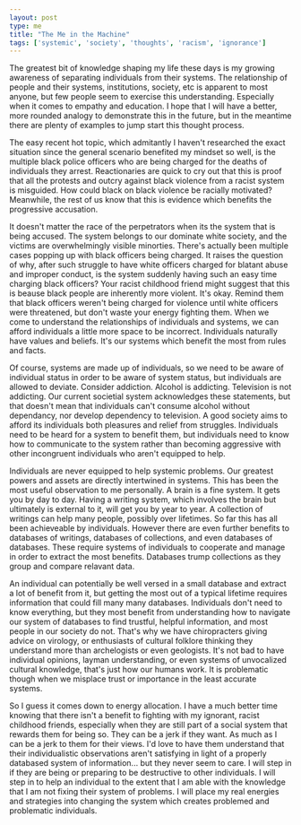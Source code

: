 ```yaml
---
layout: post
type: me
title: "The Me in the Machine"
tags: ['systemic', 'society', 'thoughts', 'racism', 'ignorance']
---
```

The greatest bit of knowledge shaping my life these days is my growing awareness of separating individuals from their systems.  The relationship of people and their systems, institutions, society, etc is apparent to most anyone, but few people seem to exercise this understanding.  Especially when it comes to empathy and education.  I hope that I will have a better, more rounded analogy to demonstrate this in the future, but in the meantime there are plenty of examples to jump start this thought process.

The easy recent hot topic, which admitantly I haven't researched the exact situation since the general scenario benefited my mindset so well, is the multiple black police officers who are being charged for the deaths of individuals they arrest.  Reactionaries are quick to cry out that this is proof that all the protests and outcry against black violence from a racist system is misguided.  How could black on black violence be racially motivated?  Meanwhile, the rest of us know that this is evidence which benefits the progressive accusation.  

It doesn't matter the race of the perpetrators when its the system that is being accused.  The system belongs to our dominate white society, and the victims are overwhelmingly visible minorties.  There's actually been multiple cases popping up with black officers being charged.  It raises the question of why, after such struggle to have white officers charged for blatant abuse and improper conduct, is the system suddenly having such an easy time charging black officers?  Your racist childhood friend might suggest that this is beause black people are inherently more violent.  It's okay.  Remind them that black officers weren't being charged for violence until white officers were threatened, but don't waste your energy fighting them.  When we come to understand the relationships of individuals and systems, we can afford individuals a little more space to be incorrect. Individuals naturally have values and beliefs.  It's our systems which benefit the most from rules and facts.

Of course, systems are made up of individuals, so we need to be aware of individual status in order to be aware of system status, but individuals are allowed to deviate.  Consider addiction.  Alcohol is addicting.   Television is not addicting.  Our current societial system acknowledges these statements, but that doesn't mean that individuals can't consume alcohol without dependancy, nor develop dependency to television.  A good society aims to afford its individuals both pleasures and relief from struggles.  Individuals need to be heard for a system to benefit them, but individuals need to know how to communicate to the system rather than becoming aggressive with other incongruent individuals who aren't equipped to help.

Individuals are never equipped to help systemic problems.  Our greatest powers and assets are directly intertwined in systems.  This has been the most useful observation to me personally.  A brain is a fine system.  It gets you by day to day.  Having a writing system, which involves the brain but ultimately is external to it, will get you by year to year.  A collection of writings can help many people, possibly over lifetimes.  So far this has all been achieveable by individuals.  However there are even further benefits to databases of writings, databases of collections, and even databases of databases.  These require systems of individuals to cooperate and manage in order to extract the most benefits.  Databases trump collections as they group and compare relavant data.  

An individual can potentially be well versed in a small database and extract a lot of benefit from it, but getting the most out of a typical lifetime requires information that could fill many many databases.  Individuals don't need to know everything, but they most benefit from understanding how to navigate our system of databases to find trustful, helpful information, and most people in our society do not.  That's why we have chiropracters giving advice on virology, or enthusiasts of cultural folklore thinking they understand more than archelogists or even geologists.  It's not bad to have individual opinions, layman understanding, or even systems of unvocalized cultural knowledge, that's just how our humans work.  It is problematic though when we misplace trust or importance in the least accurate systems.

So I guess it comes down to energy allocation.  I have a much better time knowing that there isn't a benefit to fighting with my ignorant, racist childhood friends, especially when they are still part of a social system that rewards them for being so.  They can be a jerk if they want.  As much as I can be a jerk to them for their views. I'd love to have them understand that their individualistic observations aren't satisfying in light of a properly databased system of information... but they never seem to care. I will step in if they are being or preparing to be destructive to other individuals.  I will step in to help an individual to the extent that I am able with the knowledge that I am not fixing their system of problems.  I will place my real energies and strategies into changing the system which creates problemed and problematic individuals.
